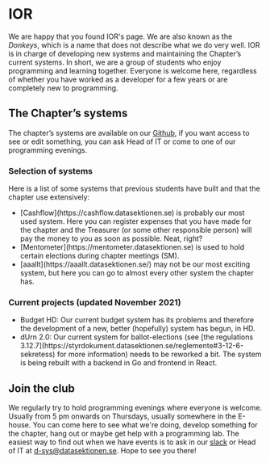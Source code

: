 # IOR

We are happy that you found IOR's page. We are also known as the _Donkeys_, which is a name that does not describe what we do very well. IOR is in charge of developing new systems and maintaining the Chapter’s current systems. In short, we are a group of students who enjoy programming and learning together. Everyone is welcome here, regardless of whether you have worked as a developer for a few years or are completely new to programming.

## The Chapter’s systems

The chapter’s systems are available on our [Github](https://github.com/datasektionen/), if you want access to see or edit something, you can ask Head of IT or come to one of our programming evenings.

### Selection of systems

Here is a list of some systems that previous students have built and that the chapter use extensively:
<ul>
  <li>
    [Cashflow](https://cashflow.datasektionen.se) is probably our most used system. Here you can register expenses that you have made for the chapter and the Treasurer (or some other responsible person) will pay the money to you as soon as possible. Neat, right?
  </li>
  <li>
    [Mentometer](https://mentometer.datasektionen.se) is used to hold certain elections during chapter meetings (SM).
  </li>
  <li>
    [aaallt](https://aaallt.datasektionen.se/) may not be our most exciting system, but here you can go to almost every other system the chapter has.
  </li>
</ul>

### Current projects (updated November 2021)

<ul>
  <li>
    Budget HD: Our current budget system has its problems and therefore the development of a new, better (hopefully) system has begun, in HD.
  </li>
  <li>
    dUrn 2.0: Our current system for ballot-elections (see [the regulations 3.12.7](https://styrdokument.datasektionen.se/reglemente#3-12-6-sekretess) for more information) needs to be reworked a bit. The system is being rebuilt with a backend in Go and frontend in React.
  </li>
</ul>

## Join the club

We regularly try to hold programming evenings where everyone is welcome. Usually from 5 pm onwards on Thursdays, usually somewhere in the E-house. You can come here to see what we're doing, develop something for the chapter, hang out or maybe get help with a programming lab. The easiest way to find out when we have events is to ask in our [slack](https://ior.slack.com) or Head of IT at [d-sys@datasektionen.se](mailto:d-sys@datasektionen.se). Hope to see you there!
